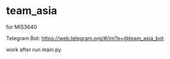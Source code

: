 # team_asia
for MIS3640

Telegram Bot:
https://web.telegram.org/#/im?p=@team_asia_bot

work after run main.py


